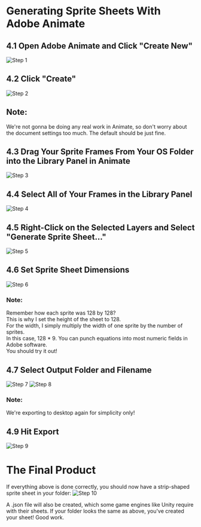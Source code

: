 # Generating Sprite Sheets With Adobe Animate
## 4.1 Open Adobe Animate and Click "Create New"
![Step 1](../images/step4/4.1.png)

## 4.2 Click "Create"
![Step 2](../images/step4/4.2.png)

## Note:
We're not gonna be doing any real work in Animate, so don't worry about the document settings too much.
The default should be just fine.

## 4.3 Drag Your Sprite Frames From Your OS Folder into the Library Panel in Animate
![Step 3](../images/step4/4.3.png)

## 4.4 Select All of Your Frames in the Library Panel
![Step 4](../images/step4/4.4.png)

## 4.5 Right-Click on the Selected Layers and Select "Generate Sprite Sheet..."
![Step 5](../images/step4/4.5.png)

## 4.6 Set Sprite Sheet Dimensions
![Step 6](../images/step4/4.6.png)

### Note:
Remember how each sprite was 128 by 128?  
This is why I set the height of the sheet to 128.  
For the width, I simply multiply the width of one sprite by the number of sprites.  
In this case, 128 * 9. You can punch equations into most numeric fields in Adobe software.  
You should try it out!

## 4.7 Select Output Folder and Filename
![Step 7](../images/step4/4.7.png)
![Step 8](../images/step4/4.8.png)

### Note:
We're exporting to desktop again for simplicity only!

## 4.9 Hit Export
![Step 9](../images/step4/4.9.png)

# The Final Product
If everything above is done correctly, you should now have a strip-shaped sprite sheet in your folder:
![Step 10](../images/step4/4.10.png)

A .json file will also be created, which some game engines like Unity require with their sheets.
If your folder looks the same as above, you've created your sheet! Good work.